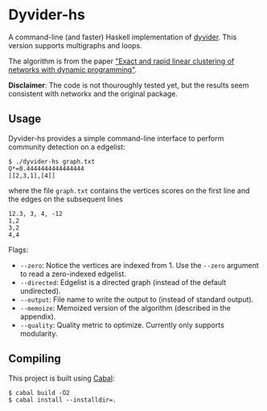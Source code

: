# Dyvider-hs

A command-line (and faster) Haskell implementation of [dyvider]. This version supports multigraphs and loops.

The algorithm is from the paper [\"Exact and rapid linear clustering of networks with dynamic programming\"](https://arxiv.org/abs/2301.10403).

**Disclaimer**: The code is not thouroughly tested yet, but the results seem consistent with networkx and the original package.

[dyvider]: https://github.com/jg-you/dyvider


## Usage

Dyvider-hs provides a simple command-line interface to perform community detection on a edgelist:
```console
$ ./dyvider-hs graph.txt
Q*=0.4444444444444444
[[2,3,1],[4]]
```
where the file `graph.txt` contains the vertices scores on the first line and the edges on the subsequent lines
```
12.3, 3, 4, -12
1,2
3,2
4,4
```

Flags:
- `--zero`: Notice the vertices are indexed from 1. Use the `--zero` argument to read a zero-indexed edgelist.
- `--directed`: Edgelist is a directed graph (instead of the default undirected).
- `--output`: File name to write the output to (instead of standard output).
- `--memoize`: Memoized version of the algorithm (described in the appendix).
- `--quality`: Quality metric to optimize. Currently only supports modularity.

## Compiling

This project is built using [Cabal](https://cabal.readthedocs.io/en/stable/getting-started.html):
```console
$ cabal build -O2
$ cabal install --installdir=.
```
